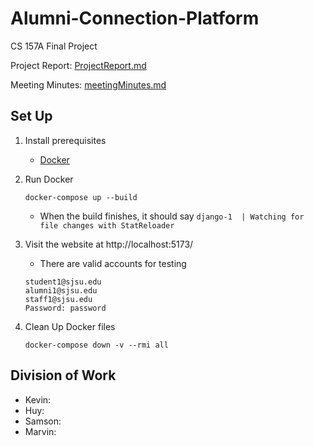 # Alumni-Connection-Platform

CS 157A Final Project

Project Report: [ProjectReport.md](https://github.com/kevintsoii/Alumni-Connection-Platform/blob/main/ProjectReport.md)

Meeting Minutes: [meetingMinutes.md](https://github.com/kevintsoii/Alumni-Connection-Platform/blob/main/meetingMinutes.md)

## Set Up

1. Install prerequisites

   - [Docker](https://www.docker.com/)

2. Run Docker

   ```
   docker-compose up --build
   ```

   - When the build finishes, it should say `django-1  | Watching for file changes with StatReloader`

3. Visit the website at http://localhost:5173/

   - There are valid accounts for testing

   ```
   student1@sjsu.edu
   alumni1@sjsu.edu
   staff1@sjsu.edu
   Password: password
   ```

5. Clean Up Docker files

   ```
   docker-compose down -v --rmi all
   ```

## Division of Work

- Kevin: 
- Huy:
- Samson:
- Marvin:
